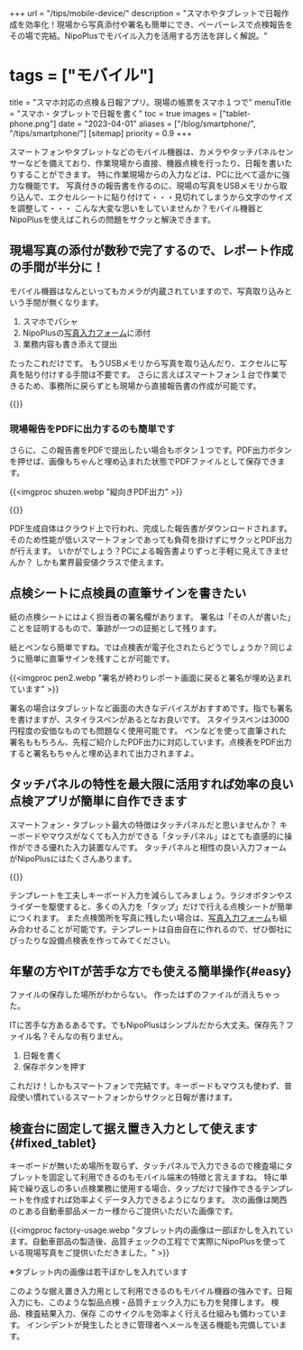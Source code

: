 +++
url = "/tips/mobile-device/"
description = "スマホやタブレットで日報作成を効率化！現場から写真添付や署名も簡単にでき、ペーパーレスで点検報告をその場で完結。NipoPlusでモバイル入力を活用する方法を詳しく解説。"
# tags = ["モバイル"]
title = "スマホ対応の点検＆日報アプリ。現場の帳票をスマホ１つで"
menuTitle = "スマホ・タブレットで日報を書く"
toc = true
images = ["tablet-phone.png"]
date = "2023-04-01"
aliases = ["/blog/smartphone/", "/tips/smartphone/"]
[sitemap]
  priority = 0.9
+++


スマートフォンやタブレットなどのモバイル機器は、カメラやタッチパネルセンサーなどを備えており、作業現場から直接、機器点検を行ったり、日報を書いたりすることができます。
特に作業現場からの入力などは、PCに比べて遥かに強力な機能です。
写真付きの報告書を作るのに、現場の写真をUSBメモリから取り込んで、エクセルシートに貼り付けて・・・見切れてしまうから文字のサイズを調整して・・・
こんな大変な思いをしていませんか？モバイル機器とNipoPlusを使えばこれらの問題をサクッと解決できます。


## 現場写真の添付が数秒で完了するので、レポート作成の手間が半分に！

モバイル機器はなんといってもカメラが内蔵されていますので、写真取り込みという手間が無くなります。

1. スマホでパシャ
2. NipoPlusの[写真入力フォーム](/docs/manual/initial-setting/template/binarys/#picture)に添付
3. 業務内容も書き添えて提出

たったこれだけです。
もうUSBメモリから写真を取り込んだり、エクセルに写真を貼り付けする手間は不要です。
さらに言えばスマートフォン１台で作業できるため、事務所に戻らずとも現場から直接報告書の作成が可能です。

{{<icatch filename="sample20"  msg="写真入力フォームを使えばスマホだけで簡単に写真付き報告書が作れちゃいます"  alice="phone">}}


### 現場報告をPDFに出力するのも簡単です

さらに、この報告書をPDFで提出したい場合もボタン１つです。PDF出力ボタンを押せば、画像もちゃんと埋め込まれた状態でPDFファイルとして保存できます。


<div class="row">
<div class="col-6">

<div >

{{<imgproc shuzen.webp "縦向きPDF出力" >}}
</div>

</div>
<div class="col-10">

<div>
{{<imgproc shuzen_landscape.webp "横向きで出力もOK" >}}
</div>

</div>
</div>

PDF生成自体はクラウド上で行われ、完成した報告書がダウンロードされます。そのため性能が低いスマートフォンであっても負荷を掛けずにサクッとPDF出力が行えます。
いかがでしょう？PCによる報告書よりずっと手軽に見えてきませんか？  しかも業界最安値クラスで使えます。


## 点検シートに点検員の直筆サインを書きたい

紙の点検シートにはよく担当者の署名欄があります。
署名は「その人が書いた」ことを証明するもので、筆跡が一つの証拠として残ります。

紙とペンなら簡単ですね。では点検表が電子化されたらどうでしょうか？同じように簡単に直筆サインを残すことが可能です。


{{<imgproc pen2.webp "署名が終わりレポート画面に戻ると署名が埋め込まれています" >}}

署名の場合はタブレットなど画面の大きなデバイスがおすすめです。指でも署名を書けますが、スタイラスペンがあるとなお良いです。
スタイラスペンは3000円程度の安価なものでも問題なく使用可能です。
ペンなどを使って直筆された署名ももちろん、先程ご紹介したPDF出力に対応しています。点検表をPDF出力すると署名もちゃんと埋め込まれて出力されますよ。



## タッチパネルの特性を最大限に活用すれば効率の良い点検アプリが簡単に自作できます

スマートフォン・タブレット最大の特徴はタッチパネルだと思いませんか？
キーボードやマウスがなくても入力ができる「タッチパネル」はとても直感的に操作ができる優れた入力装置なんです。
タッチパネルと相性の良い入力フォームがNipoPlusにはたくさんあります。


{{<icatch filename="touch" msg="タップやスワイプなどスマートフォンに適した操作性を生かして日報を書きましょう"  alice="here">}}


テンプレートを工夫しキーボード入力を減らしてみましょう。ラジオボタンやスライダーを駆使すると、多くの入力を「タップ」だけで行える点検シートが簡単につくれます。
また点検箇所を写真に残したい場合は、[写真入力フォーム](/docs/manual/initial-setting/template/binarys/#picture)も組み合わせることが可能です。テンプレートは自由自在に作れるので、ぜひ御社にぴったりな設備点検表を作ってみてください。





## 年輩の方やITが苦手な方でも使える簡単操作{#easy}

ファイルの保存した場所がわからない。
作ったはずのファイルが消えちゃった。

ITに苦手な方あるあるです。でもNipoPlusはシンプルだから大丈夫。保存先？ファイル名？そんなの有りません。

1. 日報を書く
2. 保存ボタンを押す

これだけ！しかもスマートフォンで完結です。キーボードもマウスも使わず、普段使い慣れているスマートフォンからサクッと日報が書けます。


## 検査台に固定して据え置き入力として使えます{#fixed_tablet}



キーボードが無いため場所を取らず、タッチパネルで入力できるので検査場にタブレットを固定して利用できるのもモバイル端末の特徴と言えますね。
特に単純で繰り返しの多い点検業務に使用する場合、タップだけで操作できるテンプレートを作成すれば効率よくデータ入力できるようになります。
次の画像は関西のとある自動車部品メーカー様からご提供いただいた画像です。

{{<imgproc factory-usage.webp "タブレット内の画像は一部ぼかしを入れています。自動車部品の製造後、品質チェックの工程でで実際にNipoPlusを使っている現場写真をご提供いただきました。" >}}

※タブレット内の画像は若干ぼかしを入れています

このような据え置き入力用として利用できるのもモバイル機器の強みです。日報入力にも、このような製品点検・品質チェック入力にも力を発揮します。
検品、検査結果入力、保存 このサイクルを効率よく行える仕組みも備わっています。
インシデントが発生したときに管理者へメールを送る機能も完備しています。



